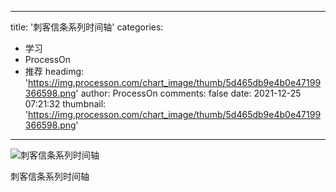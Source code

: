 
---
title: '刺客信条系列时间轴'
categories: 
 - 学习
 - ProcessOn
 - 推荐
headimg: 'https://img.processon.com/chart_image/thumb/5d465db9e4b0e47199366598.png'
author: ProcessOn
comments: false
date: 2021-12-25 07:21:32
thumbnail: 'https://img.processon.com/chart_image/thumb/5d465db9e4b0e47199366598.png'
---

<div>   
<img class="thumb" alt="刺客信条系列时间轴" src="https://img.processon.com/chart_image/thumb/5d465db9e4b0e47199366598.png" referrerpolicy="no-referrer">
<p>刺客信条系列时间轴</p>  
</div>
            